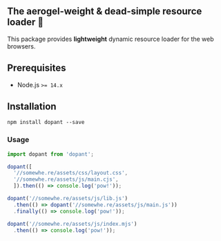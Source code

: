 The aerogel-weight & dead-simple resource loader 🚚
----
This package provides **lightweight** dynamic resource loader for the web browsers.

## Prerequisites
* Node.js `>= 14.x`

## Installation
```shell
npm install dopant --save
```

### Usage
```javascript
import dopant from 'dopant';

dopant([
  '//somewhe.re/assets/css/layout.css',
  '//somewhe.re/assets/js/main.cjs',
  ]).then(() => console.log('pow!'));

dopant('//somewhe.re/assets/js/lib.js')
  .then(() => dopant('//somewhe.re/assets/js/main.js'))
  .finally(() => console.log('pow!'));

dopant('//somewhe.re/assets/js/index.mjs')
  .then(() => console.log('pow!'));
```
